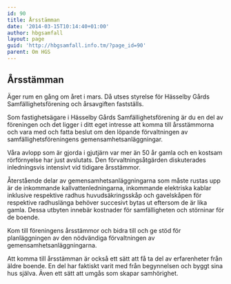 ```yaml
---
id: 90
title: Årsstämman
date: '2014-03-15T10:14:40+01:00'
author: hbgsamfall
layout: page
guid: 'http://hbgsamfall.info.tm/?page_id=90'
parent: Om HGS
---
```


## Årsstämman

Äger rum en gång om året i mars. Då utses styrelse för Hässelby Gårds Samfällighetsförening och årsavgiften fastställs.

Som fastighetsägare i Hässelby Gårds Samfällighetsförening är du en del av föreningen och det ligger i ditt eget intresse att komma till årsstämmorna och vara med och fatta beslut om den löpande förvaltningen av samfällighetsföreningens gemensamhetsanläggningar.

Våra avlopp som är gjorda i gjutjärn var mer än 50 år gamla och en kostsam rörförnyelse har just avslutats. Den förvaltningsåtgärden diskuterades inledningsvis intensivt vid tidigare årsstämmor.

Återstående delar av gemensamhetsanläggningarna som måste rustas upp är de inkommande kallvattenledningarna, inkommande elektriska kablar inklusive respektive radhus huvudsäkringsskåp och gavelskåpen för respektive radhuslänga behöver succesivt bytas ut eftersom de är lika gamla. Dessa utbyten innebär kostnader för samfälligheten och störninar för de boende. 

Kom till föreningens årsstämmor och bidra till och ge stöd för planläggningen av den nödvändiga förvaltningen av gemensamhetsanläggningarna.

Att komma till årsstämman är också ett sätt att få ta del av erfarenheter från äldre boende. En del har faktiskt varit med från begynnelsen och byggt sina hus själva. Även ett sätt att umgås som skapar samhörighet.
